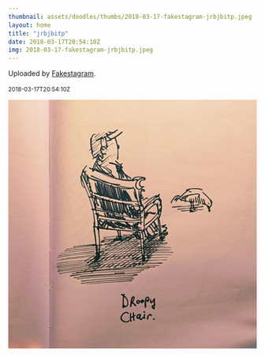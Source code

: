 ```yaml
---
thumbnail: assets/doodles/thumbs/2018-03-17-fakestagram-jrbjbitp.jpeg
layout: home
title: "jrbjbitp"
date: 2018-03-17T20:54:10Z
img: 2018-03-17-fakestagram-jrbjbitp.jpeg
---
```


Uploaded by [Fakestagram](https://github.com/opyate/fakestagram).

<small>2018-03-17T20:54:10Z</small>

![Uploaded by Fakestagram](assets/doodles/original/2018-03-17-fakestagram-jrbjbitp.jpeg)

